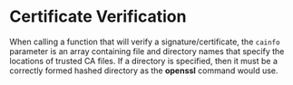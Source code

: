 Certificate Verification
========================

When calling a function that will verify a signature/certificate, the
`cainfo` parameter is an array containing file and directory names that
specify the locations of trusted CA files. If a directory is specified,
then it must be a correctly formed hashed directory as the **openssl**
command would use.
